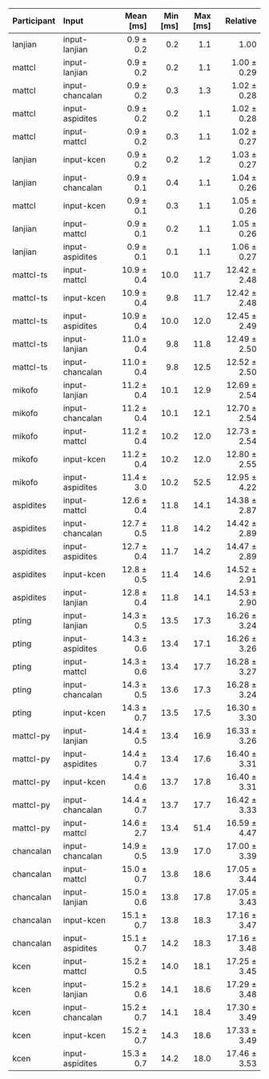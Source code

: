 | Participant | Input | Mean [ms] | Min [ms] | Max [ms] | Relative |
|:---|:---|---:|---:|---:|---:|
| lanjian | input-lanjian | 0.9 ± 0.2 | 0.2 | 1.1 | 1.00 |
| mattcl | input-lanjian | 0.9 ± 0.2 | 0.2 | 1.1 | 1.00 ± 0.29 |
| mattcl | input-chancalan | 0.9 ± 0.2 | 0.3 | 1.3 | 1.02 ± 0.28 |
| mattcl | input-aspidites | 0.9 ± 0.2 | 0.2 | 1.1 | 1.02 ± 0.28 |
| mattcl | input-mattcl | 0.9 ± 0.2 | 0.3 | 1.1 | 1.02 ± 0.27 |
| lanjian | input-kcen | 0.9 ± 0.2 | 0.2 | 1.2 | 1.03 ± 0.27 |
| lanjian | input-chancalan | 0.9 ± 0.1 | 0.4 | 1.1 | 1.04 ± 0.26 |
| mattcl | input-kcen | 0.9 ± 0.1 | 0.3 | 1.1 | 1.05 ± 0.26 |
| lanjian | input-mattcl | 0.9 ± 0.1 | 0.2 | 1.1 | 1.05 ± 0.26 |
| lanjian | input-aspidites | 0.9 ± 0.1 | 0.1 | 1.1 | 1.06 ± 0.27 |
| mattcl-ts | input-mattcl | 10.9 ± 0.4 | 10.0 | 11.7 | 12.42 ± 2.48 |
| mattcl-ts | input-kcen | 10.9 ± 0.4 | 9.8 | 11.7 | 12.42 ± 2.48 |
| mattcl-ts | input-aspidites | 10.9 ± 0.4 | 10.0 | 12.0 | 12.45 ± 2.49 |
| mattcl-ts | input-lanjian | 11.0 ± 0.4 | 9.8 | 11.8 | 12.49 ± 2.50 |
| mattcl-ts | input-chancalan | 11.0 ± 0.4 | 9.8 | 12.5 | 12.52 ± 2.50 |
| mikofo | input-lanjian | 11.2 ± 0.4 | 10.1 | 12.9 | 12.69 ± 2.54 |
| mikofo | input-chancalan | 11.2 ± 0.4 | 10.1 | 12.1 | 12.70 ± 2.54 |
| mikofo | input-mattcl | 11.2 ± 0.4 | 10.2 | 12.0 | 12.73 ± 2.54 |
| mikofo | input-kcen | 11.2 ± 0.4 | 10.2 | 12.0 | 12.80 ± 2.55 |
| mikofo | input-aspidites | 11.4 ± 3.0 | 10.2 | 52.5 | 12.95 ± 4.22 |
| aspidites | input-mattcl | 12.6 ± 0.4 | 11.8 | 14.1 | 14.38 ± 2.87 |
| aspidites | input-chancalan | 12.7 ± 0.5 | 11.8 | 14.2 | 14.42 ± 2.89 |
| aspidites | input-aspidites | 12.7 ± 0.4 | 11.7 | 14.2 | 14.47 ± 2.89 |
| aspidites | input-kcen | 12.8 ± 0.5 | 11.4 | 14.6 | 14.52 ± 2.91 |
| aspidites | input-lanjian | 12.8 ± 0.4 | 11.8 | 14.1 | 14.53 ± 2.90 |
| pting | input-lanjian | 14.3 ± 0.5 | 13.5 | 17.3 | 16.26 ± 3.24 |
| pting | input-aspidites | 14.3 ± 0.6 | 13.4 | 17.1 | 16.26 ± 3.26 |
| pting | input-mattcl | 14.3 ± 0.6 | 13.4 | 17.7 | 16.28 ± 3.27 |
| pting | input-chancalan | 14.3 ± 0.5 | 13.6 | 17.3 | 16.28 ± 3.24 |
| pting | input-kcen | 14.3 ± 0.7 | 13.5 | 17.5 | 16.30 ± 3.30 |
| mattcl-py | input-lanjian | 14.4 ± 0.5 | 13.4 | 16.9 | 16.33 ± 3.26 |
| mattcl-py | input-aspidites | 14.4 ± 0.7 | 13.4 | 17.6 | 16.40 ± 3.31 |
| mattcl-py | input-kcen | 14.4 ± 0.6 | 13.7 | 17.8 | 16.40 ± 3.31 |
| mattcl-py | input-chancalan | 14.4 ± 0.7 | 13.7 | 17.7 | 16.42 ± 3.33 |
| mattcl-py | input-mattcl | 14.6 ± 2.7 | 13.4 | 51.4 | 16.59 ± 4.47 |
| chancalan | input-chancalan | 14.9 ± 0.5 | 13.9 | 17.0 | 17.00 ± 3.39 |
| chancalan | input-mattcl | 15.0 ± 0.7 | 13.8 | 18.6 | 17.05 ± 3.44 |
| chancalan | input-lanjian | 15.0 ± 0.6 | 13.8 | 17.8 | 17.05 ± 3.43 |
| chancalan | input-kcen | 15.1 ± 0.7 | 13.8 | 18.3 | 17.16 ± 3.47 |
| chancalan | input-aspidites | 15.1 ± 0.7 | 14.2 | 18.3 | 17.16 ± 3.48 |
| kcen | input-mattcl | 15.2 ± 0.5 | 14.0 | 18.1 | 17.25 ± 3.45 |
| kcen | input-lanjian | 15.2 ± 0.6 | 14.1 | 18.6 | 17.29 ± 3.48 |
| kcen | input-chancalan | 15.2 ± 0.7 | 14.1 | 18.4 | 17.30 ± 3.49 |
| kcen | input-kcen | 15.2 ± 0.7 | 14.3 | 18.6 | 17.33 ± 3.49 |
| kcen | input-aspidites | 15.3 ± 0.7 | 14.2 | 18.0 | 17.46 ± 3.53 |
